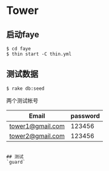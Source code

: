 # Tower

## 启动faye
```
$ cd faye 
$ thin start -C thin.yml
```

## 测试数据
```
$ rake db:seed
```
两个测试帐号

| Email | password |
| --- | --- |
| tower1@gmail.com | 123456 |
| tower2@gmail.com | 123456 |

```

## 测试
`guard`
